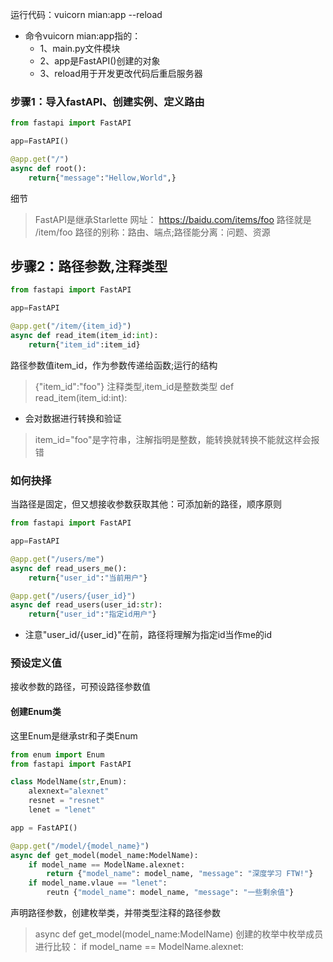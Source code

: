 
运行代码：vuicorn mian:app --reload
* 命令vuicorn mian:app指的：
    * 1、main.py文件模块
    * 2、app是FastAPI()创建的对象
    * 3、reload用于开发更改代码后重启服务器

### 步骤1：导入fastAPI、创建实例、定义路由
```python
from fastapi import FastAPI

app=FastAPI()

@app.get("/")
async def root():
    return{"message":"Hellow,World",}

```
细节
 > FastAPI是继承Starlette
网址：
 > https://baidu.com/items/foo
路径就是
 >/item/foo
路径的别称：路由、端点;路径能分离：问题、资源

## 步骤2：路径参数,注释类型
```python
from fastapi import FastAPI

app=FastAPI

@app.get("/item/{item_id}")
async def read_item(item_id:int):
    return{"item_id":item_id}
```
路径参数值item_id，作为参数传递给函数;运行的结构
>{"item_id":"foo"}
注释类型,item_id是整数类型
>def read_item(item_id:int):
* 会对数据进行转换和验证
>item_id="foo"是字符串，注解指明是整数，能转换就转换不能就这样会报错

### 如何抉择
当路径是固定，但又想接收参数获取其他：可添加新的路径，顺序原则
```python
from fastapi import FastAPI

app=FastAPI

@app.get("/users/me")
async def read_users_me():
    return{"user_id":"当前用户"}

@app.get("/users/{user_id}")
async def read_users(user_id:str):
    return{"user_id":"指定id用户"}
```
* 注意"user_id/{user_id}"在前，路径将理解为指定id当作me的id

### 预设定义值
接收参数的路径，可预设路径参数值
#### 创建Enum类
这里Enum是继承str和子类Enum
```python
from enum import Enum
from fastapi import FastAPI

class ModelName(str,Enum):
    alexnext="alexnet"
    resnet = "resnet"
    lenet = "lenet"

app = FastAPI()

@app.get("/model/{model_name}")
async def get_model(model_name:ModelName):
    if model_name == ModelName.alexnet:
        return {"model_name": model_name, "message": "深度学习 FTW!"}
    if model_name.vlaue == "lenet":
        reutn {"model_name": model_name, "message": "一些剩余值"}
```
声明路径参数，创建枚举类，并带类型注释的路径参数
>async def get_model(model_name:ModelName)
创建的枚举中枚举成员进行比较：
>if model_name == ModelName.alexnet: